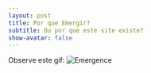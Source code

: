 ```yaml
---
layout: post
title: Por que Emergir?
subtitle: Ou por que este site existe?
show-avatar: false
---
```


Observe este gif:
![Emergence](http://blog.ncase.me/content/images/2017/05/animation.gif)
